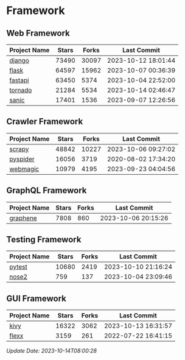 # Framework

## Web Framework
| Project Name | Stars | Forks | Last Commit |
| ------------ | ----- | ----- | ----------- |
| [django](https://github.com/django/django) | 73490 | 30097 | 2023-10-12 18:01:44 |
| [flask](https://github.com/pallets/flask) | 64597 | 15962 | 2023-10-07 00:36:39 |
| [fastapi](https://github.com/tiangolo/fastapi) | 63450 | 5374 | 2023-10-04 22:52:00 |
| [tornado](https://github.com/tornadoweb/tornado) | 21284 | 5534 | 2023-10-14 02:46:47 |
| [sanic](https://github.com/sanic-org/sanic) | 17401 | 1536 | 2023-09-07 12:26:56 |

## Crawler Framework
| Project Name | Stars | Forks | Last Commit |
| ------------ | ----- | ----- | ----------- |
| [scrapy](https://github.com/scrapy/scrapy) | 48842 | 10227 | 2023-10-06 09:27:02 |
| [pyspider](https://github.com/binux/pyspider) | 16056 | 3719 | 2020-08-02 17:34:20 |
| [webmagic](https://github.com/code4craft/webmagic) | 10979 | 4195 | 2023-09-23 04:04:56 |

## GraphQL Framework
| Project Name | Stars | Forks | Last Commit |
| ------------ | ----- | ----- | ----------- |
| [graphene](https://github.com/graphql-python/graphene) | 7808 | 860 | 2023-10-06 20:15:26 |

## Testing Framework
| Project Name | Stars | Forks | Last Commit |
| ------------ | ----- | ----- | ----------- |
| [pytest](https://github.com/pytest-dev/pytest) | 10680 | 2419 | 2023-10-10 21:16:24 |
| [nose2](https://github.com/nose-devs/nose2) | 759 | 137 | 2023-10-04 23:09:46 |

## GUI Framework
| Project Name | Stars | Forks | Last Commit |
| ------------ | ----- | ----- | ----------- |
| [kivy](https://github.com/kivy/kivy) | 16322 | 3062 | 2023-10-13 16:31:57 |
| [flexx](https://github.com/flexxui/flexx) | 3159 | 261 | 2022-07-22 16:41:15 |

*Update Date: 2023-10-14T08:00:28*